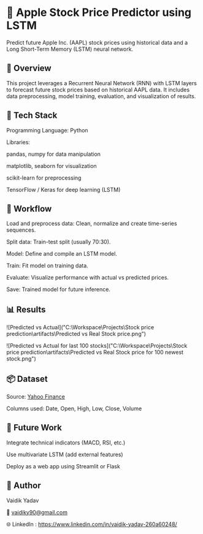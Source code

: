 # 🍏 Apple Stock Price Predictor using LSTM

Predict future Apple Inc. (AAPL) stock prices using historical data and a Long Short-Term Memory (LSTM) neural network.


## 📌 Overview

This project leverages a Recurrent Neural Network (RNN) with LSTM layers to forecast future stock prices based on historical AAPL data. It includes data preprocessing, model training, evaluation, and visualization of results.


## 🧠 Tech Stack

Programming Language: Python

Libraries:

pandas, numpy for data manipulation

matplotlib, seaborn for visualization

scikit-learn for preprocessing

TensorFlow / Keras for deep learning (LSTM)


## 🔄 Workflow

Load and preprocess data: Clean, normalize and create time-series sequences.

Split data: Train-test split (usually 70:30).

Model: Define and compile an LSTM model.

Train: Fit model on training data.

Evaluate: Visualize performance with actual vs predicted prices.

Save: Trained model for future inference.


## 📊 Results

![Predicted vs Actual]("C:\Workspace\Projects\Stock price prediction\artifacts\Predicted vs Real Stock price.png")

![Predicted vs Actual for last 100 stocks]("C:\Workspace\Projects\Stock price prediction\artifacts\Predicted vs Real Stock price for 100 newest stock.png")


## 📦 Dataset

Source: [Yahoo Finance](https://finance.yahoo.com/quote/AAPL/history/?p=AAPL)

Columns used: Date, Open, High, Low, Close, Volume


## 📌 Future Work

Integrate technical indicators (MACD, RSI, etc.)

Use multivariate LSTM (add external features)

Deploy as a web app using Streamlit or Flask


## 🙌 Author

Vaidik Yadav

📧 vaidiky90@gmail.com

🌐 LinkedIn : https://www.linkedin.com/in/vaidik-yadav-260a60248/

